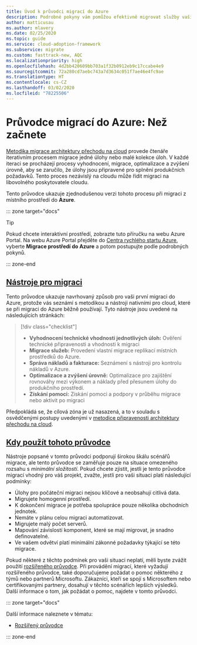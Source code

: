 ```yaml
---
title: Úvod k průvodci migrací do Azure
description: Podrobné pokyny vám pomůžou efektivně migrovat služby vaší organizace do Azure.
author: matticusau
ms.author: mlavery
ms.date: 02/25/2020
ms.topic: guide
ms.service: cloud-adoption-framework
ms.subservice: migrate
ms.custom: fasttrack-new, AQC
ms.localizationpriority: high
ms.openlocfilehash: 4d2bb420609bb703a1f32b0912eb9c17ccabe4e9
ms.sourcegitcommit: 72a280cd7aebc743a7d3634c051f7ae46e4fc9ae
ms.translationtype: HT
ms.contentlocale: cs-CZ
ms.lasthandoff: 03/02/2020
ms.locfileid: "78225506"
---
```

# <a name="azure-migration-guide-before-you-start"></a>Průvodce migrací do Azure: Než začnete

[Metodika migrace architektury přechodu na cloud](../index.md) provede čtenáře iterativním procesem migrace jedné úlohy nebo malé kolekce úloh. V každé iteraci se procházejí procesy vyhodnocení, migrace, optimalizace a zvýšení úrovně, aby se zaručilo, že úlohy jsou připravené pro splnění produkčních požadavků. Tento proces nezávislý na cloudu může řídit migraci na libovolného poskytovatele cloudu.

Tento průvodce ukazuje zjednodušenou verzi tohoto procesu při migraci z místního prostředí do **Azure**.

::: zone target="docs"

> [!TIP]
> Pokud chcete interaktivní prostředí, zobrazte tuto příručku na webu Azure Portal. Na webu Azure Portal přejděte do [Centra rychlého startu Azure](https://portal.azure.com/?feature.quickstart=true#blade/Microsoft_Azure_Resources/QuickstartCenterBlade), vyberte **Migrace prostředí do Azure** a potom postupujte podle podrobných pokynů.

::: zone-end

## <a name="migration-tools"></a>[Nástroje pro migraci](#tab/MigrationTools)

Tento průvodce ukazuje navrhovaný způsob pro vaši první migraci do Azure, protože vás seznámí s metodikou a nástroji nativními pro cloud, které se při migraci do Azure běžně používají. Tyto nástroje jsou uvedené na následujících stránkách:

> [!div class="checklist"]
>
> - **Vyhodnocení technické vhodnosti jednotlivých úloh:** Ověření technické připravenosti a vhodnosti k migraci
> - **Migrace služeb:** Provedení vlastní migrace replikací místních prostředků do Azure.
> - **Správa nákladů a fakturace:** Seznámení s nástroji pro kontrolu nákladů v Azure.
> - **Optimalizace a zvýšení úrovně:** Optimalizace pro zajištění rovnováhy mezi výkonem a náklady před přesunem úlohy do produkčního prostředí.
> - **Získání pomoci:** Získání pomoci a podpory v průběhu migrace nebo aktivit po migraci

Předpokládá se, že cílová zóna je už nasazená, a to v souladu s osvědčenými postupy uvedenými v [metodice připravenosti architektury přechodu na cloud](../../ready/index.md).

## <a name="when-to-use-this-guide"></a>[Kdy použít tohoto průvodce](#tab/WhenToUseThisGuide)

Nástroje popsané v tomto průvodci podporují širokou škálu scénářů migrace, ale tento průvodce se zaměřuje pouze na situace omezeného rozsahu s _minimální složitostí_. Pokud chcete zjistit, jestli je tento průvodce migrací vhodný pro váš projekt, zvažte, jestli pro vaši situaci platí následující podmínky:

- Úlohy pro počáteční migraci nejsou klíčové a neobsahují citlivá data.
- Migrujete homogenní prostředí.
- K dokončení migrace je potřeba spolupráce pouze několika obchodních jednotek.
- Nemáte v plánu celou migraci automatizovat.
- Migrujete malý počet serverů.
- Mapování závislostí komponent, které se mají migrovat, je snadno definovatelné.
- Ve vašem odvětví platí minimální zákonné požadavky týkající se této migrace.

Pokud některé z těchto podmínek pro vaši situaci neplatí, měli byste zvážit použití [rozšířeného průvodce](../expanded-scope/index.md). Při provádění migrací, které vyžadují rozšířeného průvodce, také doporučujeme požádat o pomoc některého z týmů nebo partnerů Microsoftu. Zákazníci, kteří se spojí s Microsoftem nebo certifikovanými partnery, dosahují v těchto scénářích lepších výsledků. Další informace o tom, jak požádat o pomoc, najdete v tomto průvodci.

<!-- markdownlint-enable MD033 -->

::: zone target="docs"

Další informace naleznete v tématu:

- [Rozšířený průvodce](../expanded-scope/index.md)

::: zone-end
